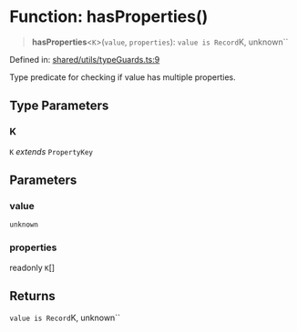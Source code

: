 # Function: hasProperties()

> **hasProperties**\<`K`\>(`value`, `properties`): `value is Record`K, unknown``

Defined in: [shared/utils/typeGuards.ts:9](https://github.com/Nick2bad4u/Uptime-Watcher/blob/dca5483e793478722cd3e6e125cafcec5fc771f0/shared/utils/typeGuards.ts#L9)

Type predicate for checking if value has multiple properties.

## Type Parameters

### K

`K` *extends* `PropertyKey`

## Parameters

### value

`unknown`

### properties

readonly `K`[]

## Returns

`value is Record`K, unknown``
